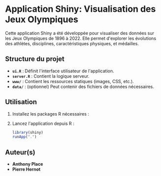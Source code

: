 
# Application Shiny: Visualisation des Jeux Olympiques

Cette application Shiny a été développée pour visualiser des données sur les Jeux Olympiques de 1896 à 2022. Elle permet d'explorer les évolutions des athlètes, disciplines, caractéristiques physiques, et médailles.

## Structure du projet

- **`ui.R`** : Définit l'interface utilisateur de l'application.
- **`server.R`** : Contient la logique serveur.
- **`www/`** : Contient les ressources statiques (images, CSS, etc.).
- **`data/`** : (optionnel) Peut contenir des fichiers de données nécessaires.

## Utilisation

1. Installez les packages R nécessaires :

2. Lancez l'application depuis R :
   ```R
   library(shiny)
   runApp(".")
   ```

## Auteur(s)
- **Anthony Place**
- **Pierre Hernot**
